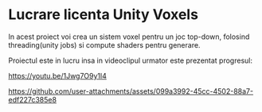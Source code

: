 # Lucrare licenta Unity Voxels
 In acest proiect voi crea un sistem voxel pentru un joc top-down, folosind threading(unity jobs) si compute shaders pentru generare.
 
 
 Proiectul este in lucru insa in videoclipul urmator este prezentat progresul:
 
https://youtu.be/1Jwg7O9y1l4

https://github.com/user-attachments/assets/099a3992-45cc-4502-88a7-edf227c385e8


